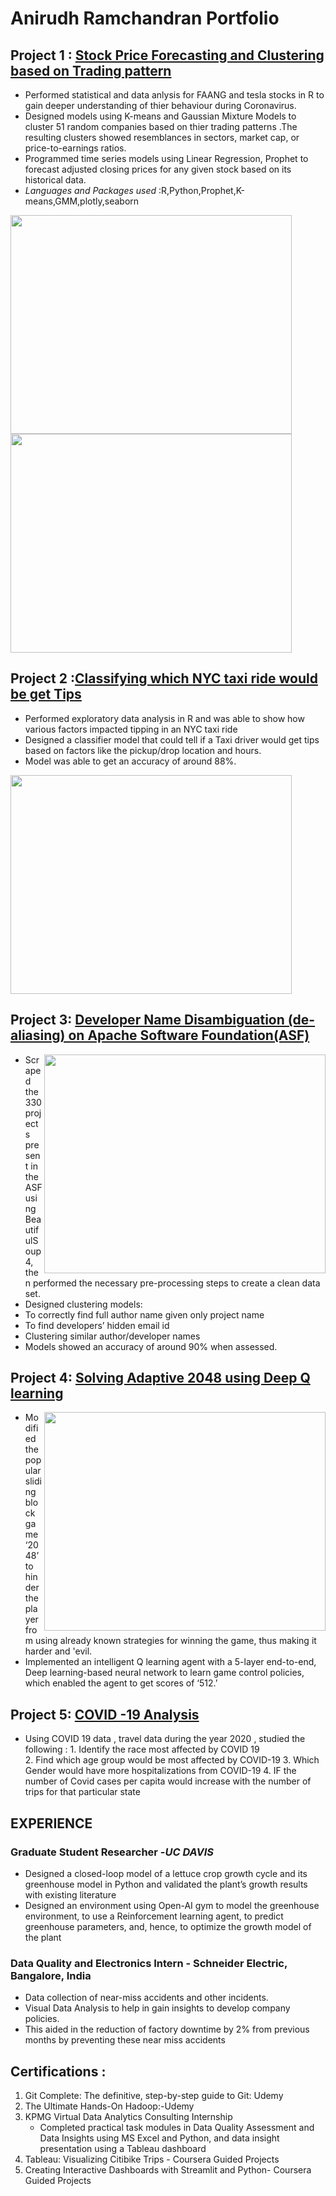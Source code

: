 # Anirudh Ramchandran Portfolio

## Project 1 : [Stock Price Forecasting and Clustering based on Trading pattern](https://github.com/anirudhsuresh/Stock-Market)              
* Performed statistical and data anlysis for FAANG and tesla stocks in R to gain deeper understanding of thier behaviour during Coronavirus. 
*	Designed models using K-means and Gaussian Mixture Models to cluster 51 random companies based on thier trading patterns .The resulting clusters showed resemblances in sectors, market cap, or price-to-earnings ratios.
*	Programmed time series models using Linear Regression, Prophet to forecast adjusted closing prices for any given stock based on its historical data. 
* *Languages and Packages used* :R,Python,Prophet,K-means,GMM,plotly,seaborn

<img src="https://user-images.githubusercontent.com/56661161/112733980-41b3b380-8f00-11eb-8889-c59afb5a9436.JPG" width="450" height="350"  align="left">

<img src="https://user-images.githubusercontent.com/56661161/112734009-5ee88200-8f00-11eb-8f08-7f6a4a23cc41.JPG" width="450" height="350">

## Project 2 :[Classifying which NYC taxi ride would be get Tips ](https://github.com/anirudhsuresh/Green_taxi_Tip_Classifier)
*	Performed exploratory data analysis in R and was able to show how various factors impacted tipping in an NYC taxi ride 
*	Designed a classifier model that could tell if a Taxi driver would get tips based on factors like the pickup/drop location and hours. 
*	Model was able to get an accuracy of around 88%.


<img src="https://user-images.githubusercontent.com/56661161/112734033-8e978a00-8f00-11eb-8c96-29e758622c79.jpg" width="450" height="350">

## Project 3: [Developer Name Disambiguation (de-aliasing) on Apache Software Foundation(ASF)](https://github.com/anirudhsuresh/Final-Project-for-ECS-189L---Developer-Name-Disambiguation)
<img src="https://user-images.githubusercontent.com/56661161/112734062-ae2eb280-8f00-11eb-9f7c-5331abbc2540.png" width="450" height="350" align="right">

* Scraped the 330 projects present in the ASF using BeautifulSoup4, then performed the necessary pre-processing steps to create a clean data set.
* Designed clustering models:
* To correctly find full author name given only project name 
* To find developers’ hidden email id 
* Clustering similar author/developer names
* Models showed an accuracy of around 90% when assessed.





## Project 4: [Solving Adaptive 2048 using Deep Q learning](https://github.com/anirudhsuresh/Deep-Q-learning-on-adaptive-2048-Game)
<img src="https://user-images.githubusercontent.com/56661161/112734369-97895b00-8f02-11eb-9dcb-1bc535f29038.png" width="450" height="350" align="right">

*	Modified the popular sliding block game ‘2048’ to hinder the player from using already known strategies for winning the game, thus making it harder and 'evil. 
*	Implemented an intelligent Q learning agent with a 5-layer end-to-end, Deep learning-based neural network to learn game control policies, which enabled the agent to get scores of ‘512.’ 



## Project 5: [COVID -19 Analysis](https://github.com/anirudhsuresh/ECI_254_project1_covid_analysis) 
* Using COVID 19 data , travel data during the year 2020 , studied the following :
        1. Identify the race most affected by COVID 19  
        2. Find which age group would be most affected by COVID-19
        3. Which Gender would have more hospitalizations from COVID-19
        4. IF the number of Covid cases per capita would increase with the number of trips for that particular state 



## EXPERIENCE 
### Graduate Student Researcher -*UC DAVIS*
* Designed a closed-loop model of a lettuce crop growth cycle and its greenhouse model in Python and validated the plant’s growth results with existing literature
* Designed an environment using Open-AI gym to model the greenhouse environment, to use a Reinforcement learning agent, to predict greenhouse parameters, and, hence, to optimize the growth model of the plant 

### Data Quality and Electronics Intern - Schneider Electric, Bangalore, India			                                   
* Data collection of near-miss accidents and other incidents. 
* Visual Data Analysis to help in gain insights to develop company policies. 
* This aided in the reduction of factory downtime by 2% from previous months by preventing these near miss accidents 

## Certifications :
1. Git Complete: The definitive, step-by-step guide to Git: Udemy						              
2. The Ultimate Hands-On Hadoop:-Udemy 								              
3. KPMG Virtual Data Analytics Consulting Internship								         
    * Completed practical task modules in Data Quality Assessment and Data Insights using MS Excel and Python, and data insight presentation using a Tableau dashboard
4. Tableau: Visualizing Citibike Trips - Coursera Guided Projects      					           	       
5. Creating Interactive Dashboards with Streamlit and Python- Coursera Guided Projects 			                            



